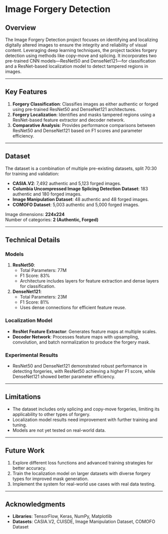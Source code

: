 # **Image Forgery Detection**

## **Overview**
The Image Forgery Detection project focuses on identifying and localizing digitally altered images to ensure the integrity and reliability of visual content. Leveraging deep learning techniques, the project tackles forgery detection using methods like copy-move and splicing. It incorporates two pre-trained CNN models—ResNet50 and DenseNet121—for classification and a ResNet-based localization model to detect tampered regions in images.

---

## **Key Features**
1. **Forgery Classification**: Classifies images as either authentic or forged using pre-trained ResNet50 and DenseNet121 architectures.
2. **Forgery Localization**: Identifies and masks tampered regions using a ResNet-based feature extractor and decoder network.
3. **Comparative Analysis**: Provides performance comparisons between ResNet50 and DenseNet121 based on F1 scores and parameter efficiency.

---

## **Dataset**
The dataset is a combination of multiple pre-existing datasets, split 70:30 for training and validation:
- **CASIA.V2**: 7,492 authentic and 5,123 forged images.
- **Columbia Uncompressed Image Splicing Detection Dataset**: 183 authentic and 180 forged images.
- **Image Manipulation Dataset**: 48 authentic and 48 forged images.
- **COMOFO Dataset**: 5,003 authentic and 5,000 forged images.

Image dimensions: **224x224**  
Number of categories: **2 (Authentic, Forged)**

---

## **Technical Details**
### **Models**
1. **ResNet50**:
   - Total Parameters: 77M
   - F1 Score: 83%
   - Architecture includes layers for feature extraction and dense layers for classification.
2. **DenseNet121**:
   - Total Parameters: 23M
   - F1 Score: 81%
   - Uses dense connections for efficient feature reuse.

### **Localization Model**
- **ResNet Feature Extractor**: Generates feature maps at multiple scales.
- **Decoder Network**: Processes feature maps with upsampling, convolution, and batch normalization to produce the forgery mask.

### **Experimental Results**
- ResNet50 and DenseNet121 demonstrated robust performance in detecting forgeries, with ResNet50 achieving a higher F1 score, while DenseNet121 showed better parameter efficiency.

---

## **Limitations**
- The dataset includes only splicing and copy-move forgeries, limiting its applicability to other types of forgery.
- Localization model results need improvement with further training and tuning.
- Models are not yet tested on real-world data.

---

## **Future Work**
1. Explore different loss functions and advanced training strategies for better accuracy.
2. Train the localization model on larger datasets with diverse forgery types for improved mask generation.
3. Implement the system for real-world use cases with real data testing.

---

## **Acknowledgments**
- **Libraries**: TensorFlow, Keras, NumPy, Matplotlib
- **Datasets**: CASIA.V2, CUISDE, Image Manipulation Dataset, COMOFO Dataset
